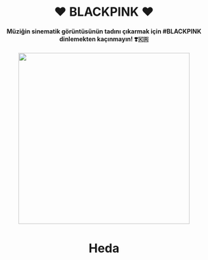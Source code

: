 <h1 align="center"><b>❤️ BLACKPINK ❤️</b></h1>

<h4 align="center">Müziğin sinematik görüntüsünün tadını çıkarmak için #BLACKPINK dinlemekten kaçınmayın! ❣️🇰🇷</h4>

<p align="center"><a href="https://t.me.AstroHeda"><img src="https://graph.org/file/df364af025bef5a6a4f19.jpg" width="400"></a></p>


<h1 align="center"><b>Heda</b></h1>
